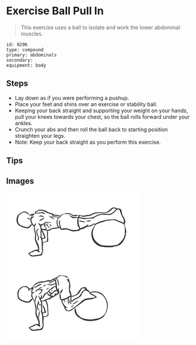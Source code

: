 # Exercise Ball Pull In
> This exercise uses a ball to isolate and work the lower abdominal muscles.

``` 
id: 0296 
type: compound 
primary: abdominals 
secondary:  
equipment: body 
``` 

## Steps

 - Lay down as if you were performing a pushup.
 - Place your feet and shins over an exercise or stability ball.
 - Keeping your back straight and supporting your weight on your hands, pull your knees towards your chest, so the ball rolls forward under your ankles.
 - Crunch your abs and then roll the ball back to starting position straighten your legs.
 - Note: Keep your back straight as you perform this exercise.

## Tips


## Images

<svg width="356" height="200" viewBox="0 0 267 150" xmlns="http://www.w3.org/2000/svg">
  <g fill="#FFF">
    <path d="M0 0h267v150H0V0m211.73 33.73c-3.72 3.24-7.27 7.82-12.72 7.67-10.14-.48-21.41-1.4-30.06 5-4.09-.27-8.07.56-11.97 1.64-3.53-.11-7.27-.33-10.49-1.87-.47 1.7-.91 3.41-1.29 5.14-2.96-.84-6.03-.66-9.06-.75-2.25-.53-4.27-1.76-6.41-2.62-1.03-.32-2.05-.63-3.08-.93 2.44 2.11 5.17 3.88 7.51 6.12 3.47-.26 6.94-.55 10.42-.55-2.43 7.17-1.29 15.74 3.45 21.7-3.57 3.19-8.69 2.64-13.12 2.83-7.22-1.4-14.43-5.53-21.91-2.91-.8-.28-1.6-.57-2.39-.85-.08-2.62-.63-5.2-2.11-7.41-.03-3.08.17-6.16.12-9.24-4.26 4.35-.78 10.5-.36 15.44-5.15-3.73-4.99-10.56-4.26-16.2.77-1.13 1.52-2.28 2.24-3.44.38.06 1.15.17 1.54.22 2.58-2.77 4.48-6.52 8.13-8.03 4.12-.46 8.29-.3 12.39.29 3.13.62 5.17 4.03 8.55 3.92 2.84-.14 6.31.24 8.44-2.05-2.44-.44-4.92-.29-7.37.02-2.95.4-5.24-1.92-7.83-2.9-5.06-2.36-10.64-.53-15.76.62-1.75.23-2.98 1.61-4.37 2.55l.8 1.32c-4.47-1.13-8.93-2.73-13.63-2.18-3.85-4.27-10.28-3.35-14.68-6.66-4.61-3.56-10.78-3.97-16.38-3.57-2.75 1.05-5 3.2-7.94 3.81-.02 1.25-.9 3.42.69 4 3.4.13 6.75-.51 10.11-.94 3.25-.46 6.24 1 9.17 2.14-.48-1.1-.33-2.85-1.87-3.06-5.38-2.14-10.92.03-16.27.84.05-.49.17-1.47.23-1.96 2.26-.99 4.31-2.54 6.72-3.13 5.62-.4 10.91 1.94 15.71 4.58 3.69 1.28 7.61 2 10.98 4.09l-.8 1.82c5.44-.48 11.02-.15 16.26 1.47l-2.08 2.04-.43-1.13c-5.72-.92-11.53-1.85-17.32-.97-1.91-.75-3.65-1.87-5.48-2.79 4.36 2.97 8.23 7.3 13.58 8.28-1.95-2.51-5.1-3.56-7.88-4.81 5.29.06 10.52 1.35 15.82.85-4.44 5.53-4.54 14.05-.54 19.86-3.9 1.4-8.05 1.24-12.08 1.92-3.51 2.15-7.16 4.44-11.53 3.29l-.1.79c-.13-.76-.4-2.27-.53-3.03l1.74.54c-.48-.94-.95-1.88-1.43-2.82-.71-.32-2.13-.97-2.85-1.3 1.66-2.07 2.12-4.54-.21-6.28.59-.48 1.77-1.45 2.35-1.93 3.67 1.03 7.6.68 11.02-1.01-.29-.15-.89-.46-1.19-.61-.36.2-1.08.59-1.45.79-2.78-.1-5.65-.03-8.21-1.28-3.41 2.43-6.93 6.24-11.52 5.32-1.49-.93-2.7-2.66-4.68-2.21 2.1 2.61 4.63 5.23 4.97 8.75 1.36 4.65-.25 9.42.5 14.12.41 2.18.04 4.41-1.25 6.24.35.04 1.03.13 1.37.18 3.61 8.2 1.02 17.24 2.8 25.76-.06 2.15-.62 4.31-1.52 6.26-2.11 2.73-5.77 2.29-8.8 2.74-3.13.23-6.18 1.44-9.36 1.07-2.29-.69-4.19-2.21-6.11-3.56 2.34-1.94 5.22-2.9 8.15-3.51 1.72-2.46 4.76-2.34 7.42-1.97 1.12 1.09 2.3 2.15 3.77 2.74 1.21-.25 1.34-1.56 1.83-2.46-.59-.13-1.78-.4-2.37-.53 1.93-3.12.98-6.8.17-10.11-1.09-4.97-4.83-8.89-5.56-13.98-.79-2.61.81-5.19.22-7.82-.13-6.7-4.15-12.89-2.41-19.68.43.06 1.3.16 1.73.21.14-2.34.35-4.69.51-7.03-.13.62-.39 1.85-.51 2.47-1.17 1.45-2.32 2.9-3.47 4.36-3.7-3.38-5.92-8.36-5.02-13.39 1.6-1.65 3.56-2.9 5.24-4.47-2.62-.46-4.9.98-7.07 2.19-.04 1.12-.13 3.35-.17 4.47-1.14-1.31-2.19-2.71-3.51-3.82-1.15-.24-2.28.21-3.4.35 2.2 1.22 4.28 2.66 6.5 3.86.47 3.09 1.07 6.26 3.21 8.68-3-1.03-3.44 2.85-5.45 4.16-3.07 3.02-7.58 1.22-11.15.28-3.58-1.52-7.99-2.53-10.02-6.2-3.4-5.08-1.39-11.55.47-16.83 2.63-.94 4.16-3.41 6.43-4.87 2.24-.69 4.64-.55 6.93-.3 2.11.89 3.46 2.89 5.06 4.44.37-.76.74-1.52 1.1-2.29-2.53-1.72-4.86-4.59-8.27-4.16-5.03-.18-8.86 3.31-12.4 6.36-2.52 1.51-2.65 4.7-3.46 7.23-1.36 4.68.18 9.77 3.3 13.39 3.23 2.96 7.56 4.18 11.53 5.8 2.03.42 4.05.97 6.12 1.11 4.72.62 7.9-3.9 9.8-7.58 1.34 1.39 2.73 2.75 4.05 4.17-.91 5.6 2.22 10.58 2.33 16.08.5 3.17-.85 6.29-.31 9.46.82 7.48 6.47 13.43 6.58 21.08-3.09.1-6.5-.04-9.21 1.7-3.41 2.38-7.5 3.46-11.03 5.64 2.38 3.08 5.28 6.96 9.69 6.5 5.49-.46 10.98-1.17 16.42-2.06.72-.64 1.44-1.27 2.16-1.9.35-1.85.73-3.69 1.23-5.51 1.16-3.35-.34-6.82-.01-10.24.32-2.82.7-5.63.58-8.48 3.42-.5 7.02-.58 10.13-2.27.12-1.35.28-2.7.46-4.04-1.62-5.8.51-12.02-1.56-17.68 3.81.9 6.79-1.47 9.34-3.91 4.08.57 8.13-.09 11.99-1.45 1.23.16 2.46.29 3.71.41.81 1.03 1.62 2.06 2.44 3.1 2.3.08 4.61-.04 6.87-.46 1.1-.08 2.19-.14 3.29-.21 4.46.8 8.67 2.48 12.95 3.88 4.34-.23 8.72-.44 12.97-1.4 1.48-.13 2.09-1.6 2.9-2.62 4.93 0 9.33-2.64 13.16-5.49 2.55-.04 5.12-.17 7.62-.72 2.63-.93 4.75-2.84 6.89-4.55l-.15 1.43c.54.16 1.61.47 2.15.63-2.58 2.57-3.85 6.05-5.51 9.21-3.61 7.07-2.04 15.63 1.49 22.4 4.01 6.43 10.81 11.69 18.59 12.16 7.39 1.38 14.97 1.27 22.44.63l-.48-.74c4.47-.22 8.88-1.38 12.98-3.15 7.24-5.27 11.47-13.82 12.91-22.53-.72-.55-1.42-1.11-2.12-1.67-.74 5.23-2.23 10.71-5.92 14.67-3.14 3.51-6.1 7.84-10.88 9.15-9.98 2.31-20.4 1.89-30.48.55-8.68-3.43-16.41-11.17-17.48-20.79-1.42-7.46 2.18-14.6 5.67-20.95 4.83-1.9 9.6-4.01 14.66-5.26 4.22-.95 8.21-4 12.72-2.61 4.73-1.46 10.17-1.99 14.7.37 4.64 2.63 10.01 3.53 14.47 6.55 2.89 5.38 2.68 11.71 2.04 17.62.63.36 1.91 1.08 2.55 1.44 1.35-5.34-.53-10.75-2.28-15.75-.19-1.26-.35-2.53-.49-3.8 3.17-4.48.68-10.24-2.29-14.16-3.18-3.93-2.95-9.19-4.33-13.82-1.58-3.42-5.83-3.3-9-3-3.1-3.11-8.73-2.82-11.78.24M45 46.92c2.2.54 4.44 1.12 6.58.1l-1.79 3.47c2.65-1.67 5.1-3.62 7.56-5.56-.42-.63-.83-1.25-1.24-1.88-3.38 2.23-7.72 1.73-11.11 3.87m23.48 1.21c-1.44.24-2.93.56-3.82 1.84 4.16-1.91 8.2 1.04 12.4.28-2.11-1.56-4.61-2.32-7.13-2.88-.36.19-1.08.57-1.45.76m-2.45 10.23c4.35-.05 8.83-2.58 11.26-6.11-4.23.95-7.94 3.39-11.26 6.11m15.76 5.23c-.13 1.52-.37 3.03-.71 4.52 3.11.72 3.99 4.92 7.35 5.37-1.16-2.11-3.02-3.62-4.89-5.06-.73-1.09-.22-2.44-.29-3.65-.36-.29-1.09-.89-1.46-1.18m5.47 1.22c.9 1.61 1.72 3.25 2.49 4.92.43-.18 1.29-.53 1.72-.71-.58-2.15-2.32-3.31-4.21-4.21M61.05 78.06c-.86 4.63 1.67 8.73 2.98 12.97 1 2.6-.76 5.09-.63 7.7 1.81-.77 1.94-3.18 2.9-4.68-.73-5.26-4.03-9.81-4.01-15.24 1.12-1.47 2.22-2.95 3.25-4.48-2.3-.17-3.54 2-4.49 3.73z"/>
    <path d="M206.25 41.17c3.48-2.37 6.77-5 9.75-7.97 2.19-.3 4.38.24 6.22 1.45-3.44 3.04-6.19 7.1-10.6 8.85-3.6 1.95-7.77.95-11.64.82-6.9-.27-14.34.3-20.14 4.46-4.43 3.01-9.89 3.14-15.02 3.8-5.69.81-11.39-.46-16.95-1.49.01-.66.05-1.99.07-2.65 3.78.07 7.33 2.57 11.17 1.46 3.55-.99 7.16-1.85 10.88-1.56 7.47-5.41 17.31-6.35 26.24-5.42 3.42.2 6.77-.82 10.02-1.75z"/>
    <path d="M223.87 35.85c1.6-1.43 3.57-.19 5.21.44 1.18 3.55 2.34 7.1 3.64 10.6 1.19 3.28 3.54 5.98 4.81 9.21.32 2.24.04 4.52-.2 6.75-2.29-1.38-4.58-2.86-7.25-3.36-3.07-.73-5.62-2.71-8.53-3.84-5.61-1.17-11.24.73-16.86.28-9.18 2.25-18.75 4.23-26.8 9.47-.1-.59-.29-1.77-.39-2.36-3.76 3.07-8.03 5.65-13.1 5.25.35-.93 1.05-2.77 1.4-3.7-4.25 4.61-10.09 6.91-15.92 8.83-3.8-6.11-4.52-13.65-3.62-20.66 5.49 1.02 11.1 2.97 16.71 1.56 4.48-1.13 9.09-.41 13.64-.69.23-.43.7-1.29.93-1.72 3.09-1.34 5.72-3.59 9-4.49 7.28-2.48 15.01-.63 22.49-.98 6.59-.78 9.97-6.96 14.84-10.59m-63.16 22.93c3.5 1.92 8.43 1.32 11.03-1.81-3.67.65-7.32 1.43-11.03 1.81m-13.87.5c4.63-.06 8.82 2.75 13.43 2.06-3.33-1.37-6.66-2.98-10.28-3.36-1.38-.49-2.43.19-3.15 1.3zM70.41 68.27c2.44-.38 4.17-2.47 6.43-3.06 1.04 1.56-.56 2.88-1.12 4.25.71.33 1.43.66 2.16.99.8 1.12 1.62 2.22 2.46 3.32-.45.65-.91 1.3-1.38 1.93v-.99c-2.46 0-4.93.01-7.4-.04a49.3 49.3 0 0 0-1.15-6.4zM71.05 76.57c1.88.07 3.73.3 5.6.47 1.96.59 3.96 1.1 5.99 1.4-.75 7.06.97 14.2-.43 21.16-2.56.71-5.09 1.53-7.69 2.09-1.62-1.83-1.17-4.54-1.53-6.78 1.78-.15 3.55-.35 5.32-.61.3-.6.88-1.79 1.17-2.38-1.7-1.62-1.72-4.1-2.22-6.24-2.25-2.97-2.57-7.35-6.21-9.11z"/>
    <path d="M71.52 78.7c2.36 4.63 4.52 9.36 5.36 14.52-1.86-.14-4.7.78-5.43-1.61.09-4.3-.64-8.63.07-12.91z"/>
  </g>
  <g fill="#333">
    <path d="M211.73 33.73c3.05-3.06 8.68-3.35 11.78-.24 3.17-.3 7.42-.42 9 3 1.38 4.63 1.15 9.89 4.33 13.82 2.97 3.92 5.46 9.68 2.29 14.16.14 1.27.3 2.54.49 3.8 1.75 5 3.63 10.41 2.28 15.75-.64-.36-1.92-1.08-2.55-1.44.64-5.91.85-12.24-2.04-17.62-4.46-3.02-9.83-3.92-14.47-6.55-4.53-2.36-9.97-1.83-14.7-.37-4.51-1.39-8.5 1.66-12.72 2.61-5.06 1.25-9.83 3.36-14.66 5.26-3.49 6.35-7.09 13.49-5.67 20.95 1.07 9.62 8.8 17.36 17.48 20.79 10.08 1.34 20.5 1.76 30.48-.55 4.78-1.31 7.74-5.64 10.88-9.15 3.69-3.96 5.18-9.44 5.92-14.67.7.56 1.4 1.12 2.12 1.67-1.44 8.71-5.67 17.26-12.91 22.53-4.1 1.77-8.51 2.93-12.98 3.15l.48.74c-7.47.64-15.05.75-22.44-.63-7.78-.47-14.58-5.73-18.59-12.16-3.53-6.77-5.1-15.33-1.49-22.4 1.66-3.16 2.93-6.64 5.51-9.21-.54-.16-1.61-.47-2.15-.63l.15-1.43c-2.14 1.71-4.26 3.62-6.89 4.55-2.5.55-5.07.68-7.62.72-3.83 2.85-8.23 5.49-13.16 5.49-.81 1.02-1.42 2.49-2.9 2.62-4.25.96-8.63 1.17-12.97 1.4-4.28-1.4-8.49-3.08-12.95-3.88-1.1.07-2.19.13-3.29.21-2.26.42-4.57.54-6.87.46-.82-1.04-1.63-2.07-2.44-3.1-1.25-.12-2.48-.25-3.71-.41-3.86 1.36-7.91 2.02-11.99 1.45-2.55 2.44-5.53 4.81-9.34 3.91 2.07 5.66-.06 11.88 1.56 17.68-.18 1.34-.34 2.69-.46 4.04-3.11 1.69-6.71 1.77-10.13 2.27.12 2.85-.26 5.66-.58 8.48-.33 3.42 1.17 6.89.01 10.24-.5 1.82-.88 3.66-1.23 5.51-.72.63-1.44 1.26-2.16 1.9-5.44.89-10.93 1.6-16.42 2.06-4.41.46-7.31-3.42-9.69-6.5 3.53-2.18 7.62-3.26 11.03-5.64 2.71-1.74 6.12-1.6 9.21-1.7-.11-7.65-5.76-13.6-6.58-21.08-.54-3.17.81-6.29.31-9.46-.11-5.5-3.24-10.48-2.33-16.08-1.32-1.42-2.71-2.78-4.05-4.17-1.9 3.68-5.08 8.2-9.8 7.58-2.07-.14-4.09-.69-6.12-1.11-3.97-1.62-8.3-2.84-11.53-5.8-3.12-3.62-4.66-8.71-3.3-13.39.81-2.53.94-5.72 3.46-7.23 3.54-3.05 7.37-6.54 12.4-6.36 3.41-.43 5.74 2.44 8.27 4.16-.36.77-.73 1.53-1.1 2.29-1.6-1.55-2.95-3.55-5.06-4.44-2.29-.25-4.69-.39-6.93.3-2.27 1.46-3.8 3.93-6.43 4.87-1.86 5.28-3.87 11.75-.47 16.83 2.03 3.67 6.44 4.68 10.02 6.2 3.57.94 8.08 2.74 11.15-.28 2.01-1.31 2.45-5.19 5.45-4.16-2.14-2.42-2.74-5.59-3.21-8.68-2.22-1.2-4.3-2.64-6.5-3.86 1.12-.14 2.25-.59 3.4-.35 1.32 1.11 2.37 2.51 3.51 3.82.04-1.12.13-3.35.17-4.47 2.17-1.21 4.45-2.65 7.07-2.19-1.68 1.57-3.64 2.82-5.24 4.47-.9 5.03 1.32 10.01 5.02 13.39 1.15-1.46 2.3-2.91 3.47-4.36.12-.62.38-1.85.51-2.47-.16 2.34-.37 4.69-.51 7.03-.43-.05-1.3-.15-1.73-.21-1.74 6.79 2.28 12.98 2.41 19.68.59 2.63-1.01 5.21-.22 7.82.73 5.09 4.47 9.01 5.56 13.98.81 3.31 1.76 6.99-.17 10.11.59.13 1.78.4 2.37.53-.49.9-.62 2.21-1.83 2.46-1.47-.59-2.65-1.65-3.77-2.74-2.66-.37-5.7-.49-7.42 1.97-2.93.61-5.81 1.57-8.15 3.51 1.92 1.35 3.82 2.87 6.11 3.56 3.18.37 6.23-.84 9.36-1.07 3.03-.45 6.69-.01 8.8-2.74.9-1.95 1.46-4.11 1.52-6.26-1.78-8.52.81-17.56-2.8-25.76-.34-.05-1.02-.14-1.37-.18 1.29-1.83 1.66-4.06 1.25-6.24-.75-4.7.86-9.47-.5-14.12-.34-3.52-2.87-6.14-4.97-8.75 1.98-.45 3.19 1.28 4.68 2.21 4.59.92 8.11-2.89 11.52-5.32 2.56 1.25 5.43 1.18 8.21 1.28.37-.2 1.09-.59 1.45-.79.3.15.9.46 1.19.61a15.457 15.457 0 0 1-11.02 1.01c-.58.48-1.76 1.45-2.35 1.93 2.33 1.74 1.87 4.21.21 6.28.72.33 2.14.98 2.85 1.3.48.94.95 1.88 1.43 2.82l-1.74-.54c.13.76.4 2.27.53 3.03l.1-.79c4.37 1.15 8.02-1.14 11.53-3.29 4.03-.68 8.18-.52 12.08-1.92-4-5.81-3.9-14.33.54-19.86-5.3.5-10.53-.79-15.82-.85 2.78 1.25 5.93 2.3 7.88 4.81-5.35-.98-9.22-5.31-13.58-8.28 1.83.92 3.57 2.04 5.48 2.79 5.79-.88 11.6.05 17.32.97l.43 1.13 2.08-2.04c-5.24-1.62-10.82-1.95-16.26-1.47l.8-1.82c-3.37-2.09-7.29-2.81-10.98-4.09-4.8-2.64-10.09-4.98-15.71-4.58-2.41.59-4.46 2.14-6.72 3.13-.06.49-.18 1.47-.23 1.96 5.35-.81 10.89-2.98 16.27-.84 1.54.21 1.39 1.96 1.87 3.06-2.93-1.14-5.92-2.6-9.17-2.14-3.36.43-6.71 1.07-10.11.94-1.59-.58-.71-2.75-.69-4 2.94-.61 5.19-2.76 7.94-3.81 5.6-.4 11.77.01 16.38 3.57 4.4 3.31 10.83 2.39 14.68 6.66 4.7-.55 9.16 1.05 13.63 2.18l-.8-1.32c1.39-.94 2.62-2.32 4.37-2.55 5.12-1.15 10.7-2.98 15.76-.62 2.59.98 4.88 3.3 7.83 2.9 2.45-.31 4.93-.46 7.37-.02-2.13 2.29-5.6 1.91-8.44 2.05-3.38.11-5.42-3.3-8.55-3.92-4.1-.59-8.27-.75-12.39-.29-3.65 1.51-5.55 5.26-8.13 8.03a71.3 71.3 0 0 1-1.54-.22c-.72 1.16-1.47 2.31-2.24 3.44-.73 5.64-.89 12.47 4.26 16.2-.42-4.94-3.9-11.09.36-15.44.05 3.08-.15 6.16-.12 9.24 1.48 2.21 2.03 4.79 2.11 7.41.79.28 1.59.57 2.39.85 7.48-2.62 14.69 1.51 21.91 2.91 4.43-.19 9.55.36 13.12-2.83-4.74-5.96-5.88-14.53-3.45-21.7-3.48 0-6.95.29-10.42.55-2.34-2.24-5.07-4.01-7.51-6.12 1.03.3 2.05.61 3.08.93 2.14.86 4.16 2.09 6.41 2.62 3.03.09 6.1-.09 9.06.75.38-1.73.82-3.44 1.29-5.14 3.22 1.54 6.96 1.76 10.49 1.87 3.9-1.08 7.88-1.91 11.97-1.64 8.65-6.4 19.92-5.48 30.06-5 5.45.15 9-4.43 12.72-7.67m-5.48 7.44c-3.25.93-6.6 1.95-10.02 1.75-8.93-.93-18.77.01-26.24 5.42-3.72-.29-7.33.57-10.88 1.56-3.84 1.11-7.39-1.39-11.17-1.46-.02.66-.06 1.99-.07 2.65 5.56 1.03 11.26 2.3 16.95 1.49 5.13-.66 10.59-.79 15.02-3.8 5.8-4.16 13.24-4.73 20.14-4.46 3.87.13 8.04 1.13 11.64-.82 4.41-1.75 7.16-5.81 10.6-8.85-1.84-1.21-4.03-1.75-6.22-1.45-2.98 2.97-6.27 5.6-9.75 7.97m17.62-5.32c-4.87 3.63-8.25 9.81-14.84 10.59-7.48.35-15.21-1.5-22.49.98-3.28.9-5.91 3.15-9 4.49-.23.43-.7 1.29-.93 1.72-4.55.28-9.16-.44-13.64.69-5.61 1.41-11.22-.54-16.71-1.56-.9 7.01-.18 14.55 3.62 20.66 5.83-1.92 11.67-4.22 15.92-8.83-.35.93-1.05 2.77-1.4 3.7 5.07.4 9.34-2.18 13.1-5.25.1.59.29 1.77.39 2.36 8.05-5.24 17.62-7.22 26.8-9.47 5.62.45 11.25-1.45 16.86-.28 2.91 1.13 5.46 3.11 8.53 3.84 2.67.5 4.96 1.98 7.25 3.36.24-2.23.52-4.51.2-6.75-1.27-3.23-3.62-5.93-4.81-9.21-1.3-3.5-2.46-7.05-3.64-10.6-1.64-.63-3.61-1.87-5.21-.44M70.41 68.27c.53 2.1.9 4.24 1.15 6.4 2.47.05 4.94.04 7.4.04v.99c.47-.63.93-1.28 1.38-1.93-.84-1.1-1.66-2.2-2.46-3.32-.73-.33-1.45-.66-2.16-.99.56-1.37 2.16-2.69 1.12-4.25-2.26.59-3.99 2.68-6.43 3.06m.64 8.3c3.64 1.76 3.96 6.14 6.21 9.11.5 2.14.52 4.62 2.22 6.24-.29.59-.87 1.78-1.17 2.38-1.77.26-3.54.46-5.32.61.36 2.24-.09 4.95 1.53 6.78 2.6-.56 5.13-1.38 7.69-2.09 1.4-6.96-.32-14.1.43-21.16-2.03-.3-4.03-.81-5.99-1.4-1.87-.17-3.72-.4-5.6-.47m.47 2.13c-.71 4.28.02 8.61-.07 12.91.73 2.39 3.57 1.47 5.43 1.61-.84-5.16-3-9.89-5.36-14.52z"/>
    <path d="M45 46.92c3.39-2.14 7.73-1.64 11.11-3.87.41.63.82 1.25 1.24 1.88-2.46 1.94-4.91 3.89-7.56 5.56l1.79-3.47c-2.14 1.02-4.38.44-6.58-.1zM68.48 48.13c.37-.19 1.09-.57 1.45-.76 2.52.56 5.02 1.32 7.13 2.88-4.2.76-8.24-2.19-12.4-.28.89-1.28 2.38-1.6 3.82-1.84zM66.03 58.36c3.32-2.72 7.03-5.16 11.26-6.11-2.43 3.53-6.91 6.06-11.26 6.11zM160.71 58.78c3.71-.38 7.36-1.16 11.03-1.81-2.6 3.13-7.53 3.73-11.03 1.81zM146.84 59.28c.72-1.11 1.77-1.79 3.15-1.3 3.62.38 6.95 1.99 10.28 3.36-4.61.69-8.8-2.12-13.43-2.06zM81.79 63.59c.37.29 1.1.89 1.46 1.18.07 1.21-.44 2.56.29 3.65 1.87 1.44 3.73 2.95 4.89 5.06-3.36-.45-4.24-4.65-7.35-5.37.34-1.49.58-3 .71-4.52zM87.26 64.81c1.89.9 3.63 2.06 4.21 4.21-.43.18-1.29.53-1.72.71-.77-1.67-1.59-3.31-2.49-4.92zM61.05 78.06c.95-1.73 2.19-3.9 4.49-3.73-1.03 1.53-2.13 3.01-3.25 4.48-.02 5.43 3.28 9.98 4.01 15.24-.96 1.5-1.09 3.91-2.9 4.68-.13-2.61 1.63-5.1.63-7.7-1.31-4.24-3.84-8.34-2.98-12.97z"/>
  </g>
</svg>

<svg width="356" height="200" viewBox="0 0 267 150" xmlns="http://www.w3.org/2000/svg">
  <g fill="#FFF">
    <path d="M0 0h267v150H0V0m101.48 22.45c-1.9.68-3.84 1.35-5.42 2.67-2.36.78-4.59 1.92-6.49 3.54-5.65-2.17-10.82 2.96-16.51 2.07-4.32-.47-8.29 1.47-12.12 3.19-3.41 1.5-4.76 5.23-7.43 7.6-1.71 2.02-4.24 2.99-6.51 4.23-1.72-2.3-3.75-4.93-6.83-5.26-6.11-1.23-11.92 2.53-15.37 7.3-3.04 4.7-2.4 10.62-1.37 15.83 1.8 4.83 7.1 6.75 11.52 8.45 3.64 1.6 7.73 2.03 11.65 1.49 2.92-1.59 5.26-4.28 6.3-7.46 1.25 1.46 2.64 2.81 3.79 4.36.15 7.29 3.88 14.22 2.35 21.59-1.29 9.01 6.45 15.93 6.59 24.74-3.23.29-6.91-.27-9.58 1.96-3.29 2.46-7.68 2.91-10.7 5.8 2.11 2.02 3.97 4.47 6.64 5.8 3.71.85 7.52-.05 11.19-.67 2.77-.47 5.66-.28 8.37-1.13 3.44-1.83 2.79-6.35 4.15-9.53-1.23-5.43-.15-10.87.07-16.33 3.62-.41 10.44-.39 9.46-5.78-.81-9.34.59-19.6-4.71-27.89 1.59-1.14 3.43-1.68 5.37-1.84 3.46-.36 5.42-3.8 8.69-4.64 2.5-.59 4.58-2.07 6.21-4.01 2.13-1.04 4.92-1.73 5.83-4.16.15-.34.45-1.03.6-1.37-.6-3.45-1.13-6.93-1.7-10.39-.47 1.84-.77 3.72-1.13 5.59-1.31-2.9-2.34-6.02-2.21-9.25.06-3.69-1.38-7.17-1.92-10.78-.51-.86-1.52-2.56-2.03-3.41 3.36-.38 4.13 3.27 5.49 5.53 1.76 2.79-.23 7.19 2.96 9.13-.14-2.85-.45-5.71-.91-8.53-.83-2.4-2.59-4.35-3.6-6.67 2.71-1.9 5.23-4.99 8.85-4.76 4.36-.53 8.22 1.95 11.88 3.93.59-.45 1.18-.91 1.77-1.38-4.37-2.82-9.64-3.07-14.64-3.6-3.49-.62-5.67 2.77-8.55 4.04m23.04 4.8c-.71-.59-2.12-1.76-2.82-2.35 1.44 3.13 3.44 5.94 5.27 8.84.52 5.05-.21 10.12-.32 15.17.24 3.39 1.84 6.52 3.54 9.4-5.4 4.65-12.11 7.97-19.28 8.51-.56-3.52-.9-7.06-1.27-10.6l-1.79-1.47c-.2 3.65.06 7.3.52 10.92.79 1.48 2.02 2.64 3.16 3.85.41 2.57 1.14 5.11 2.57 7.32 2.57 3.99 3.66 8.76 6.47 12.61 3.26 2.44 7.55 1.98 10.96.13 7.11-4.88 13.62-10.59 20.89-15.25 2.25-1.66 4.15-3.86 6.8-4.94 4.6-2.25 9.86-1.77 14.74-2.86 3.11-1.17 6.06-2.82 9.37-3.41-3.34-4.34-8.47-6.19-13.09-8.71 7.57-3.62 16.38-1.26 22.88 3.43 8.21 6.7 11.9 18 10.05 28.33-1.2 3.09-1.96 6.33-3.17 9.41-2.29 3.12-5.4 5.54-8.52 7.78-5.07 2.78-10.98 3.11-16.57 4-6.21.83-12.39-.35-18.47-1.51-5.81-1.4-10.34-5.67-13.68-10.43-2.06-3.39-.98-8.19-4.06-10.94-1.94 7 1.21 14.59 7.13 18.61 5.47 3.57 11.47 6.98 18.16 7.29 10.87 1.3 22.53-.39 31.54-6.98 1.75-1.54 2.83-3.67 4.33-5.44 4.88-8.41 7.25-19.02 3.6-28.34-2.64-5.36-5.66-10.89-10.59-14.48-6.32-3.83-14.06-5.44-21.25-3.26-.53.58-1.06 1.17-1.59 1.76-1.56-2.66-3.82-4.75-6.43-6.35-.93-1.8-1.62-4.41-3.97-4.76-2.55-.16-5.29.11-7.49 1.52-4.87 2.98-5.75 9.48-10.25 12.83-3.06 1.8-6.44 3.07-9.96 3.56.13-4.34-1.72-8.48-3.43-12.38.3-2.69.92-5.35 1.04-8.05-.13-5.84-2.72-11.17-3.64-16.87-.74 1.26-1.11 2.68-1.38 4.11m-16.33 25.99c.17.23.51.69.67.92.5.07 1.5.2 1.99.27 1.93-2.5 2.82-5.67 4.17-8.51-3.32 1.29-4.54 4.87-6.83 7.32z"/>
    <path d="M86.32 32.65c3.7-2.38 7.35-5.16 11.86-5.71-3.66 3.54-9.26 4.29-12.83 8.06 4.72-.88 8.83-3.54 13.02-5.75.32 1.71.64 3.42 1.01 5.13-2.29.77-4.53 1.67-6.85 2.31-3.7.91-7.7-.78-11.27.78 3.2.57 6.43 1.06 9.66 1.38 3.02-.6 5.88-1.78 8.6-3.17.07 1.6.14 3.2.19 4.81-4.77.37-8.14 3.95-11.96 6.36-2.56 3.53-5.52 7.55-10.36 7.63-1.15 3.85-3.09 7.4-6.13 10.09.79-2.55 1.03-5.21.21-7.77-.93 2.96-1.67 5.97-2.95 8.8-1-2.14-1.49-4.67-3.46-6.19.19 6.4 6 11.04 5.63 17.59-.66 5.08.37 10.19-.43 15.26 4.39 8.1 1.26 17.62 3.52 26.12-.61 2.16-.77 4.51-1.95 6.47-2.27 2.54-5.85 2.06-8.91 2.43-2.68.15-5.23 1.22-7.91 1.29-2.79-.37-5.05-2.27-7.31-3.78 1.97-1.27 4.13-2.23 6.43-2.75 2.62-.35 4-3.63 6.88-2.99 2.79-.2 4.44 2.53 6.65 3.73 1.21-1.78 1.72-3.54-.86-4.44l1.32-2.31c-.68-4.2-1.34-8.49-3.35-12.3.39.07 1.17.22 1.56.29-.09-4.74 1.54-9.26 1.79-13.97-3.6 3.63-2.19 9.34-3.79 13.81-1.67-4.54-4.51-9.32-2.71-14.29-.32-2.56-.49-5.14-.9-7.69-.76-3.27-2.31-6.45-2.05-9.89-.03-3.33 1.36-6.38 2.62-9.38.63-1.17 1.17-2.4 1.62-3.65-4.18 1.86-4.48 6.8-5.33 10.69-3.4-3.6-4.86-8.48-5.39-13.3 1.81-1.63 3.76-3.16 5.19-5.17-1.15.45-3.46 1.34-4.61 1.79-.96-2.99.79-5.68 2.46-8.02-.42-.65-.85-1.29-1.28-1.93 3.06-3.45 6.19-7.46 10.96-8.47 4.51-1.85 9.57-.81 14.1-2.6 2.76-.9 5.7-1 8.5-1.74l-1.19 2.44m-19.65 4.14c-3.55 1.1-5.74 4.91-9.63 5.07-.17.47-.51 1.42-.69 1.89 2.35-.5 4.78-1.05 6.65-2.66 2.78-2.2 6.31-2.94 9.47-4.42-1.92-.38-3.98-.93-5.8.12m7.23 5.44c1.82-.87 3.52-1.96 5.13-3.19l.28-2.37c-2.13 1.51-3.98 3.37-5.41 5.56m-9.31 4.07c-1.82 1.4-7.16 3.07-4.91 5.83 1.31-1.15 2.31-2.77 4.03-3.35 2.58-1.32 5.52-.19 8.11.48-1.19 3.53-5.33 4.76-6.38 8.31 4.24-2.13 9.85-6.36 6.99-11.76-2.13 1.28-4.59 1.26-6.98 1.13 2.62-1.51 5.37-2.86 7.67-4.86-3.3.34-6.46 1.53-8.53 4.22m15.42 1.19c2.68-.29 5.15-1.63 6.57-3.98-2.47.8-4.73 2.15-6.57 3.98m-16.95 28.8c-2.52 4.23-1.25 12.17 4.4 13.2-.88-1.34-1.89-2.58-2.94-3.79-.57-2.27-1.01-4.56-1.14-6.9 4.12-1.79 2.94-6.49 1.26-9.56-1.52 2.18.49 5.1-1.58 7.05m4.12-.05c-1.11 1.1.34 3.82 1.87 3.33 1.12-1.18-.09-4.14-1.87-3.33z"/>
    <path d="M26.99 47.34c3.29-1.92 5.69-6.06 10.04-5.32 3.24-.55 5.71 1.58 7.72 3.83.05 1.77-.09 3.66 1.18 5.11.16-.8.48-2.41.63-3.22 1.96-.74 3.88-1.58 5.72-2.58-1.62 2.83-2.18 6.18-.95 9.28-.53 2.16-.64 4.38-.83 6.59.8 1.42 1.59 2.84 2.39 4.26-4.1.62-4.95 6.98-9.83 6.28-6.57-1.19-14.97-2.82-17.83-9.73-1.4-4.86-.1-9.95 1.76-14.5zM89.35 47.39c4.14-.6 6.29-4.7 10.2-5.71.61 2.17 1.25 4.33 2.01 6.45-3.7-.29-6.36 3-8.38 5.68-1.29-.26-2.55-.67-3.83-.98l-2.21-1.85a215.3 215.3 0 0 0 2.21-3.59m2.46.98c-.42.34-1.26 1-1.67 1.34 1.38.29 2.78.59 4.18.84-.81-.76-1.65-1.48-2.51-2.18zM152.31 46.37c2.07-2.55 5.61-1.9 7.94-.11-3.1 1.78-6.17 3.89-7.9 7.12-2.34 4.02-4.88 8.35-9.43 10.17-4.09 1.48-7.85 3.69-10.97 6.73-.46-2.7-.5-5.45-.37-8.19 5.09-.53 9.81-2.75 14.01-5.58 2.91-2.89 4.47-6.78 6.72-10.14z"/>
    <path d="M151.62 59.6c1.3-4.18 3.7-8.07 7.52-10.39 5.17-.51 8.27 4.19 11.01 7.76 3.51 1.37 7.08 2.77 9.95 5.33-7.24 3.74-15.95.82-23.02 5-4.37 2.04-7.02 6.28-11.01 8.86-5.02 4.76-10.67 8.76-16.46 12.53-1.74 1.02-3.87.76-5.8 1.06-1.68-1.56-2.94-3.48-4.13-5.42 1.1.08 3.32.24 4.42.33-5.54-3.52-9.86-9.17-11.11-15.72.8-.14 2.41-.43 3.22-.58-.09 2.36 1.63 3.74 3.38 4.91-.74-1.64-1.55-3.26-2.43-4.83 2.52-1.16 4.99-2.44 7.49-3.62-.11 1.92-.24 3.84-.39 5.76l2.11-.48c-.13-1.86-.18-3.73-.22-5.6.9-.93 1.79-1.88 2.67-2.84.26.08.78.26 1.04.35-.03 2.65-.28 5.31-.1 7.96.99.92 2.09 1.72 3.15 2.57 1.94-3.14 5.37-4.76 8.64-6.15 3.76-1.56 7.26-3.83 10.07-6.79m-24.68 8.34c-.13 3.71 1.91 7.26 4.73 9.57-.25-3.66-2.02-7.12-4.73-9.57m8.88 7.13c-1.07.34-1.18 1.48-1.47 2.36 4.76-1.79 8.86-4.86 12.46-8.4-3.94 1.49-7.36 3.96-10.99 6.04m-12.18-3.42c1.07 2.15 1.93 4.4 3.05 6.53.07-2.13-.09-4.25-.23-6.37-.94-.05-1.88-.1-2.82-.16m7.01 11.32c2.64-.36 4.88-1.79 6.6-3.78-2.46.68-5.5 1.12-6.6 3.78zM94.89 54.28c2.09-2.31 4.77-4.02 7.95-4.24.61 1.25.96 2.62 1.19 3.99-.98.97-2.35 1.39-3.54 2.03-.53-.34-1.6-1.01-2.13-1.35-.38 1.77-.67 3.66-1.87 5.09-1.33 1.06-2.78-.6-4.08-.89l-.25 1.71c-1.53-.91-2.76-2.6-.55-3.56 1.12-.89 2.23-1.8 3.28-2.78zM82.41 54.5c1.53-1.01 3-2.11 4.49-3.18l.04 4.55c1.17-.59 2.35-1.19 3.53-1.78-.85 1.66-1.27 4.07-3.55 4.17-.75-2.08-2.39-3.32-4.51-3.76zM79.31 56.19c.43-.33 1.31-1 1.75-1.34.86.5 1.73 1.01 2.6 1.51l.4 2.1c2.14 1.04 4.33 2.04 6.31 3.36-2.37 2.15-5.19 3.62-8.32 4.23-3.46 1.75-6.87 3.82-10.86 3.97-.62-1.05-1.24-2.09-1.87-3.13 4.89-1.54 8.4-5.95 9.99-10.7zM72.24 70.86c2.38-.13 4.76-.28 7.14-.42 1.64 4.73 3.67 9.48 3.59 14.58.03 4.34.98 8.64.77 12.99-1.25 3.48-5.76 2.64-8.54 3.92-.5-2.31-.9-4.64-1.22-6.97 1.88-.12 3.75-.23 5.62-.37.46-1.05.92-2.09 1.39-3.13l-1.66-.16c0-4.58-2.65-8.38-4.54-12.34-.34 1.16-1.7 2.46-.55 3.63 1.96 3.3 3.22 7.04 2.96 10.92-1.66.22-4.3.14-4.64-1.96.27-4.54-1.04-9.2.46-13.63-.45-2.33-.63-4.7-.78-7.06z"/>
  </g>
  <g fill="#333">
    <path d="M101.48 22.45c2.88-1.27 5.06-4.66 8.55-4.04 5 .53 10.27.78 14.64 3.6-.59.47-1.18.93-1.77 1.38-3.66-1.98-7.52-4.46-11.88-3.93-3.62-.23-6.14 2.86-8.85 4.76 1.01 2.32 2.77 4.27 3.6 6.67.46 2.82.77 5.68.91 8.53-3.19-1.94-1.2-6.34-2.96-9.13-1.36-2.26-2.13-5.91-5.49-5.53.51.85 1.52 2.55 2.03 3.41.54 3.61 1.98 7.09 1.92 10.78-.13 3.23.9 6.35 2.21 9.25.36-1.87.66-3.75 1.13-5.59.57 3.46 1.1 6.94 1.7 10.39-.15.34-.45 1.03-.6 1.37-.91 2.43-3.7 3.12-5.83 4.16-1.63 1.94-3.71 3.42-6.21 4.01-3.27.84-5.23 4.28-8.69 4.64-1.94.16-3.78.7-5.37 1.84 5.3 8.29 3.9 18.55 4.71 27.89.98 5.39-5.84 5.37-9.46 5.78-.22 5.46-1.3 10.9-.07 16.33-1.36 3.18-.71 7.7-4.15 9.53-2.71.85-5.6.66-8.37 1.13-3.67.62-7.48 1.52-11.19.67-2.67-1.33-4.53-3.78-6.64-5.8 3.02-2.89 7.41-3.34 10.7-5.8 2.67-2.23 6.35-1.67 9.58-1.96-.14-8.81-7.88-15.73-6.59-24.74 1.53-7.37-2.2-14.3-2.35-21.59-1.15-1.55-2.54-2.9-3.79-4.36-1.04 3.18-3.38 5.87-6.3 7.46-3.92.54-8.01.11-11.65-1.49-4.42-1.7-9.72-3.62-11.52-8.45-1.03-5.21-1.67-11.13 1.37-15.83 3.45-4.77 9.26-8.53 15.37-7.3 3.08.33 5.11 2.96 6.83 5.26 2.27-1.24 4.8-2.21 6.51-4.23 2.67-2.37 4.02-6.1 7.43-7.6 3.83-1.72 7.8-3.66 12.12-3.19 5.69.89 10.86-4.24 16.51-2.07 1.9-1.62 4.13-2.76 6.49-3.54 1.58-1.32 3.52-1.99 5.42-2.67m-15.16 10.2l1.19-2.44c-2.8.74-5.74.84-8.5 1.74-4.53 1.79-9.59.75-14.1 2.6-4.77 1.01-7.9 5.02-10.96 8.47.43.64.86 1.28 1.28 1.93-1.67 2.34-3.42 5.03-2.46 8.02 1.15-.45 3.46-1.34 4.61-1.79-1.43 2.01-3.38 3.54-5.19 5.17.53 4.82 1.99 9.7 5.39 13.3.85-3.89 1.15-8.83 5.33-10.69-.45 1.25-.99 2.48-1.62 3.65-1.26 3-2.65 6.05-2.62 9.38-.26 3.44 1.29 6.62 2.05 9.89.41 2.55.58 5.13.9 7.69-1.8 4.97 1.04 9.75 2.71 14.29 1.6-4.47.19-10.18 3.79-13.81-.25 4.71-1.88 9.23-1.79 13.97-.39-.07-1.17-.22-1.56-.29 2.01 3.81 2.67 8.1 3.35 12.3l-1.32 2.31c2.58.9 2.07 2.66.86 4.44-2.21-1.2-3.86-3.93-6.65-3.73-2.88-.64-4.26 2.64-6.88 2.99-2.3.52-4.46 1.48-6.43 2.75 2.26 1.51 4.52 3.41 7.31 3.78 2.68-.07 5.23-1.14 7.91-1.29 3.06-.37 6.64.11 8.91-2.43 1.18-1.96 1.34-4.31 1.95-6.47-2.26-8.5.87-18.02-3.52-26.12.8-5.07-.23-10.18.43-15.26.37-6.55-5.44-11.19-5.63-17.59 1.97 1.52 2.46 4.05 3.46 6.19 1.28-2.83 2.02-5.84 2.95-8.8.82 2.56.58 5.22-.21 7.77 3.04-2.69 4.98-6.24 6.13-10.09 4.84-.08 7.8-4.1 10.36-7.63 3.82-2.41 7.19-5.99 11.96-6.36-.05-1.61-.12-3.21-.19-4.81-2.72 1.39-5.58 2.57-8.6 3.17-3.23-.32-6.46-.81-9.66-1.38 3.57-1.56 7.57.13 11.27-.78 2.32-.64 4.56-1.54 6.85-2.31-.37-1.71-.69-3.42-1.01-5.13-4.19 2.21-8.3 4.87-13.02 5.75 3.57-3.77 9.17-4.52 12.83-8.06-4.51.55-8.16 3.33-11.86 5.71M26.99 47.34c-1.86 4.55-3.16 9.64-1.76 14.5 2.86 6.91 11.26 8.54 17.83 9.73 4.88.7 5.73-5.66 9.83-6.28-.8-1.42-1.59-2.84-2.39-4.26.19-2.21.3-4.43.83-6.59-1.23-3.1-.67-6.45.95-9.28-1.84 1-3.76 1.84-5.72 2.58-.15.81-.47 2.42-.63 3.22-1.27-1.45-1.13-3.34-1.18-5.11-2.01-2.25-4.48-4.38-7.72-3.83-4.35-.74-6.75 3.4-10.04 5.32m62.36.05a215.3 215.3 0 0 1-2.21 3.59l2.21 1.85c1.28.31 2.54.72 3.83.98 2.02-2.68 4.68-5.97 8.38-5.68-.76-2.12-1.4-4.28-2.01-6.45-3.91 1.01-6.06 5.11-10.2 5.71m5.54 6.89c-1.05.98-2.16 1.89-3.28 2.78-2.21.96-.98 2.65.55 3.56l.25-1.71c1.3.29 2.75 1.95 4.08.89 1.2-1.43 1.49-3.32 1.87-5.09.53.34 1.6 1.01 2.13 1.35 1.19-.64 2.56-1.06 3.54-2.03-.23-1.37-.58-2.74-1.19-3.99-3.18.22-5.86 1.93-7.95 4.24m-12.48.22c2.12.44 3.76 1.68 4.51 3.76 2.28-.1 2.7-2.51 3.55-4.17-1.18.59-2.36 1.19-3.53 1.78l-.04-4.55c-1.49 1.07-2.96 2.17-4.49 3.18m-3.1 1.69c-1.59 4.75-5.1 9.16-9.99 10.7.63 1.04 1.25 2.08 1.87 3.13 3.99-.15 7.4-2.22 10.86-3.97 3.13-.61 5.95-2.08 8.32-4.23-1.98-1.32-4.17-2.32-6.31-3.36l-.4-2.1c-.87-.5-1.74-1.01-2.6-1.51-.44.34-1.32 1.01-1.75 1.34m-7.07 14.67c.15 2.36.33 4.73.78 7.06-1.5 4.43-.19 9.09-.46 13.63.34 2.1 2.98 2.18 4.64 1.96.26-3.88-1-7.62-2.96-10.92-1.15-1.17.21-2.47.55-3.63 1.89 3.96 4.54 7.76 4.54 12.34l1.66.16c-.47 1.04-.93 2.08-1.39 3.13-1.87.14-3.74.25-5.62.37.32 2.33.72 4.66 1.22 6.97 2.78-1.28 7.29-.44 8.54-3.92.21-4.35-.74-8.65-.77-12.99.08-5.1-1.95-9.85-3.59-14.58-2.38.14-4.76.29-7.14.42z"/>
    <path d="M124.52 27.25c.27-1.43.64-2.85 1.38-4.11.92 5.7 3.51 11.03 3.64 16.87-.12 2.7-.74 5.36-1.04 8.05 1.71 3.9 3.56 8.04 3.43 12.38 3.52-.49 6.9-1.76 9.96-3.56 4.5-3.35 5.38-9.85 10.25-12.83 2.2-1.41 4.94-1.68 7.49-1.52 2.35.35 3.04 2.96 3.97 4.76 2.61 1.6 4.87 3.69 6.43 6.35.53-.59 1.06-1.18 1.59-1.76 7.19-2.18 14.93-.57 21.25 3.26 4.93 3.59 7.95 9.12 10.59 14.48 3.65 9.32 1.28 19.93-3.6 28.34-1.5 1.77-2.58 3.9-4.33 5.44-9.01 6.59-20.67 8.28-31.54 6.98-6.69-.31-12.69-3.72-18.16-7.29-5.92-4.02-9.07-11.61-7.13-18.61 3.08 2.75 2 7.55 4.06 10.94 3.34 4.76 7.87 9.03 13.68 10.43 6.08 1.16 12.26 2.34 18.47 1.51 5.59-.89 11.5-1.22 16.57-4 3.12-2.24 6.23-4.66 8.52-7.78 1.21-3.08 1.97-6.32 3.17-9.41 1.85-10.33-1.84-21.63-10.05-28.33-6.5-4.69-15.31-7.05-22.88-3.43 4.62 2.52 9.75 4.37 13.09 8.71-3.31.59-6.26 2.24-9.37 3.41-4.88 1.09-10.14.61-14.74 2.86-2.65 1.08-4.55 3.28-6.8 4.94-7.27 4.66-13.78 10.37-20.89 15.25-3.41 1.85-7.7 2.31-10.96-.13-2.81-3.85-3.9-8.62-6.47-12.61-1.43-2.21-2.16-4.75-2.57-7.32-1.14-1.21-2.37-2.37-3.16-3.85-.46-3.62-.72-7.27-.52-10.92l1.79 1.47c.37 3.54.71 7.08 1.27 10.6 7.17-.54 13.88-3.86 19.28-8.51-1.7-2.88-3.3-6.01-3.54-9.4.11-5.05.84-10.12.32-15.17-1.83-2.9-3.83-5.71-5.27-8.84.7.59 2.11 1.76 2.82 2.35m27.79 19.12c-2.25 3.36-3.81 7.25-6.72 10.14-4.2 2.83-8.92 5.05-14.01 5.58-.13 2.74-.09 5.49.37 8.19 3.12-3.04 6.88-5.25 10.97-6.73 4.55-1.82 7.09-6.15 9.43-10.17 1.73-3.23 4.8-5.34 7.9-7.12-2.33-1.79-5.87-2.44-7.94.11m-.69 13.23c-2.81 2.96-6.31 5.23-10.07 6.79-3.27 1.39-6.7 3.01-8.64 6.15-1.06-.85-2.16-1.65-3.15-2.57-.18-2.65.07-5.31.1-7.96-.26-.09-.78-.27-1.04-.35-.88.96-1.77 1.91-2.67 2.84.04 1.87.09 3.74.22 5.6l-2.11.48c.15-1.92.28-3.84.39-5.76-2.5 1.18-4.97 2.46-7.49 3.62.88 1.57 1.69 3.19 2.43 4.83-1.75-1.17-3.47-2.55-3.38-4.91-.81.15-2.42.44-3.22.58 1.25 6.55 5.57 12.2 11.11 15.72-1.1-.09-3.32-.25-4.42-.33 1.19 1.94 2.45 3.86 4.13 5.42 1.93-.3 4.06-.04 5.8-1.06 5.79-3.77 11.44-7.77 16.46-12.53 3.99-2.58 6.64-6.82 11.01-8.86 7.07-4.18 15.78-1.26 23.02-5-2.87-2.56-6.44-3.96-9.95-5.33-2.74-3.57-5.84-8.27-11.01-7.76-3.82 2.32-6.22 6.21-7.52 10.39zM66.67 36.79c1.82-1.05 3.88-.5 5.8-.12-3.16 1.48-6.69 2.22-9.47 4.42-1.87 1.61-4.3 2.16-6.65 2.66.18-.47.52-1.42.69-1.89 3.89-.16 6.08-3.97 9.63-5.07zM73.9 42.23c1.43-2.19 3.28-4.05 5.41-5.56l-.28 2.37c-1.61 1.23-3.31 2.32-5.13 3.19zM64.59 46.3c2.07-2.69 5.23-3.88 8.53-4.22-2.3 2-5.05 3.35-7.67 4.86 2.39.13 4.85.15 6.98-1.13 2.86 5.4-2.75 9.63-6.99 11.76 1.05-3.55 5.19-4.78 6.38-8.31-2.59-.67-5.53-1.8-8.11-.48-1.72.58-2.72 2.2-4.03 3.35-2.25-2.76 3.09-4.43 4.91-5.83zM80.01 47.49c1.84-1.83 4.1-3.18 6.57-3.98-1.42 2.35-3.89 3.69-6.57 3.98z"/>
    <path d="M108.19 53.24c2.29-2.45 3.51-6.03 6.83-7.32-1.35 2.84-2.24 6.01-4.17 8.51-.49-.07-1.49-.2-1.99-.27-.16-.23-.5-.69-.67-.92zM91.81 48.37c.86.7 1.7 1.42 2.51 2.18-1.4-.25-2.8-.55-4.18-.84.41-.34 1.25-1 1.67-1.34zM126.94 67.94c2.71 2.45 4.48 5.91 4.73 9.57-2.82-2.31-4.86-5.86-4.73-9.57zM135.82 75.07c3.63-2.08 7.05-4.55 10.99-6.04-3.6 3.54-7.7 6.61-12.46 8.4.29-.88.4-2.02 1.47-2.36zM63.06 76.29c2.07-1.95.06-4.87 1.58-7.05 1.68 3.07 2.86 7.77-1.26 9.56.13 2.34.57 4.63 1.14 6.9 1.05 1.21 2.06 2.45 2.94 3.79-5.65-1.03-6.92-8.97-4.4-13.2zM123.64 71.65c.94.06 1.88.11 2.82.16.14 2.12.3 4.24.23 6.37-1.12-2.13-1.98-4.38-3.05-6.53z"/>
    <path d="M67.18 76.24c1.78-.81 2.99 2.15 1.87 3.33-1.53.49-2.98-2.23-1.87-3.33zM130.65 82.97c1.1-2.66 4.14-3.1 6.6-3.78-1.72 1.99-3.96 3.42-6.6 3.78z"/>
  </g>
</svg>
